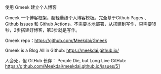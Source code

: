 使用 Gmeek 建立个人博客

Gmeek 一个博客框架，超轻量级个人博客模板。完全基于Github Pages 、 Github Issues 和 Github Actions。不需要本地部署，从搭建到写作，只需要18秒，2步搭建好博客，第3步就是写作。

Gmeek repo：https://github.com/Meekdai/Gmeek

Gmeek is a Blog All in Github: https://meekdai.github.io/

人会死，但 GitHub 长存：
People Die, but Long Live GitHub: 
https://github.com/Meekdai/meekdai.github.io/issues/51